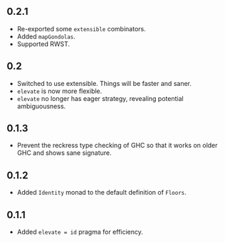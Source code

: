 0.2.1
---------------------------------
* Re-exported some `extensible` combinators.
* Added `mapGondolas`.
* Supported RWST.

0.2
---------------------------------
* Switched to use extensible. Things will be faster and saner.
* `elevate` is now more flexible.
* `elevate` no longer has eager strategy, revealing potential ambiguousness.

0.1.3
---------------------------------
* Prevent the reckress type checking of GHC so that it works on older GHC and shows sane signature.

0.1.2
---------------------------------
* Added `Identity` monad to the default definition of `Floors`.

0.1.1
---------------------------------
* Added `elevate = id` pragma for efficiency.
